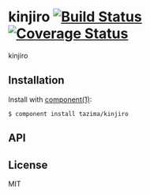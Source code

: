 # kinjiro [![Build Status](https://travis-ci.org/tazima/kinjiro.png?branch=master)](https://travis-ci.org/tazima/kinjiro) [![Coverage Status](https://coveralls.io/repos/tazima/kinjiro/badge.png?branch=topic-coverage)](https://coveralls.io/r/tazima/kinjiro?branch=topic-coverage)

  kinjiro

## Installation

  Install with [component(1)](http://component.io):

    $ component install tazima/kinjiro

## API



## License

  MIT
